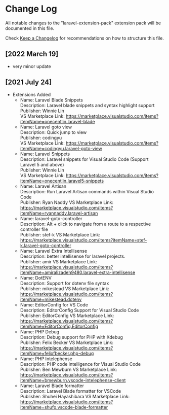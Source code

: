 # Change Log

All notable changes to the "laravel-extension-pack" extension pack will be documented in this file.

Check [Keep a Changelog](http://keepachangelog.com/) for recommendations on how to structure this file.

## [2022 March 19]
- very minor update

## [2021 July 24]

- Extensions Added
  - Name: Laravel Blade Snippets  
Description: Laravel blade snippets and syntax highlight support  
Publisher: Winnie Lin  
VS Marketplace Link: https://marketplace.visualstudio.com/items?itemName=onecentlin.laravel-blade
  - Name: Laravel goto view  
Description: Quick jump to view  
Publisher: codingyu  
VS Marketplace Link: https://marketplace.visualstudio.com/items?itemName=codingyu.laravel-goto-view
   - Name: Laravel Snippets  
Description: Laravel snippets for Visual Studio Code  (Support Laravel 5 and above)  
Publisher: Winnie Lin  
VS Marketplace Link: https://marketplace.visualstudio.com/items?itemName=onecentlin.laravel5-snippets
  - Name: Laravel Artisan  
Description: Run Laravel Artisan commands within Visual Studio Code  
Publisher: Ryan Naddy
VS Marketplace Link: https://marketplace.visualstudio.com/items?itemName=ryannaddy.laravel-artisan
   -  Name: laravel-goto-controller  
Description: Alt + click to navigate from a route to a respective controller file  
Publisher: stef-k
VS Marketplace Link: https://marketplace.visualstudio.com/items?itemName=stef-k.laravel-goto-controller
   -  Name: Laravel Extra Intellisense  
Description: better intellisense for laravel projects.  
Publisher: amir
VS Marketplace Link: https://marketplace.visualstudio.com/items?itemName=amiralizadeh9480.laravel-extra-intellisense
   - Name: DotENV  
Description: Support for dotenv file syntax  
Publisher: mikestead
VS Marketplace Link: https://marketplace.visualstudio.com/items?itemName=mikestead.dotenv
  - Name: EditorConfig for VS Code  
Description: EditorConfig Support for Visual Studio Code  
Publisher: EditorConfig
VS Marketplace Link: https://marketplace.visualstudio.com/items?itemName=EditorConfig.EditorConfig
  -   Name: PHP Debug  
Description: Debug support for PHP with Xdebug  
Publisher: Felix Becker
VS Marketplace Link: https://marketplace.visualstudio.com/items?itemName=felixfbecker.php-debug
  -   Name: PHP Intelephense  
Description: PHP code intelligence for Visual Studio Code  
Publisher: Ben Mewburn
VS Marketplace Link: https://marketplace.visualstudio.com/items?itemName=bmewburn.vscode-intelephense-client
  -   Name: Laravel Blade formatter  
Description: Laravel Blade formatter for VSCode  
Publisher: Shuhei Hayashibara
VS Marketplace Link: https://marketplace.visualstudio.com/items?itemName=shufo.vscode-blade-formatter